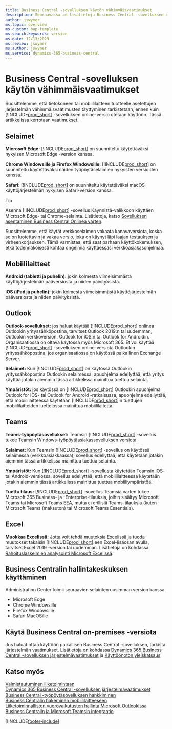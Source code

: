 ```yaml
---
title: Business Central -sovelluksen käytön vähimmäisvaatimukset
description: Seuraavassa on lisätietoja Business Central -sovelluksen online-version käyttämisen vähimmäis- ja versiovaatimuksista.
author: jswymer
ms.topic: overview
ms.custom: bap-template
ms.search.keywords: version
ms.date: 12/13/2023
ms.review: jswymer
ms.author: jswymer
ms.service: dynamics-365-business-central
---
```

# Business Central -sovelluksen käytön vähimmäisvaatimukset

Suosittelemme, että tietokoneen tai mobiililaitteen tuotteelle asetettujen järjestelmän vähimmäisvaatimusten täyttyminen tarkistetaan, ennen kuin [!INCLUDE[prod_short](includes/prod_short.md)] -sovelluksen online-versio otetaan käyttöön. Tässä artikkelissa kerrotaan vaatimukset.  

## Selaimet

**Microsoft Edge:** [!INCLUDE[prod_short](includes/prod_short.md)] on suunniteltu käytettäväksi nykyisen Microsoft Edge -version kanssa.
  
**Chrome Windowsille ja Firefox Windowsille**: [!INCLUDE[prod_short](includes/prod_short.md)] on suunniteltu käytettäväksi näiden työpöytäselaimien nykyisten versioiden kanssa.
 
**Safari:** [!INCLUDE[prod_short](includes/prod_short.md)] on suunniteltu käytettäväksi macOS-käyttöjärjestelmän nykyisen Safari-version kanssa.  

> [!TIP]
> Asenna [!INCLUDE[prod_short](includes/prod_short.md)] -sovellus Käynnistä-valikkoon käyttäen Microsoft Edge- tai Chrome-selainta. Lisätietoja, katso [Sovelluksen asentaminen Business Central Onlinea varten](/dynamics365/business-central/install-desktop-app#install-the-app-for-business-central-online).

Suosittelemme, että käytät verkkoselaimen vakaata kanavaversiota, koska se on luotettavin ja vakaa versio, joka on käynyt läpi laajan testauksen ja virheenkorjauksen. Tämä varmistaa, että saat parhaan käyttökokemuksen, etkä todennäköisesti kohtaa ongelmia käyttäessäsi verkkoasiakasohjelmaa.

## Mobiililaitteet

**Android (tabletti ja puhelin):** jokin kolmesta viimeisimmästä käyttöjärjestelmän pääversiosta ja niiden päivityksistä.

**iOS (iPad ja puhelin):** jokin kolmesta viimeisimmästä käyttöjärjestelmän pääversiosta ja niiden päivityksistä.

## Outlook 

**Outlook-sovellukset:** jos haluat käyttää [!INCLUDE[prod_short](includes/prod_short.md)] onlinea Outlookin yrityssähköpostina, tarvitset Outlook 2019:n tai uudemman, Outlookin verkkoversion, Outlook for iOS:n tai Outlook for Androidin. Organisaatiossa on oltava käytössä myös Microsoft 365. Et voi käyttää [!INCLUDE[prod_short](includes/prod_short.md)] -sovelluksen online-versiota Outlookin yrityssähköpostina, jos organisaatiossa on käytössä paikallinen Exchange Server. 

**Selaimet:** Kun [!INCLUDE[prod_short](includes/prod_short.md)] on käytössä Outlookin yrityssähköpostina Outlookin selaimessa, apuohjelma edellyttää, että yritys käyttää jotakin aiemmin tässä artikkelissa mainittua tuettua selainta.

**Ympäristöt:** jos käytössä on [!INCLUDE[prod_short](includes/prod_short.md)] Outlookin apuohjelma Outlook for iOS- tai Outlook for Android -ratkaisussa, apuohjelma edellyttää, että mobiililaitteessa käytetään [!INCLUDE[prod_short](includes/prod_short.md)]in tuettujen mobiililaitteiden luettelossa mainittua mobiililaitetta.  

## Teams

**Teams-työpöytäsovellukset:** Teamsin [!INCLUDE[prod_short](includes/prod_short.md)] -sovellus tukee Teamsin Windows-työpöytäasiakassovelluksen versiota. 

**Selaimet:** Kun Teamsin [!INCLUDE[prod_short](includes/prod_short.md)] -sovellus on käytössä selaimessa (verkkoasiakkaassa), sovellus edellyttää, että käytetään jotakin aiemmin tässä artikkelissa mainittua tuettua selainta. 

**Ympäristöt:** Kun [!INCLUDE[prod_short](includes/prod_short.md)] -sovellusta käytetään Teamsin iOS- tai Android-versiossa, sovellus edellyttää, että mobiililaitteessa käytetään jotakin aiemmin tässä artikkelissa mainittua tuettua mobiiliympäristöä.

**Tuettu tilaus:** [!INCLUDE[prod_short](includes/prod_short.md)] -sovellus Teamsia varten tukee Microsoft 365 Business- ja -Enterprise-tilauksia, joihin sisältyy Microsoft Teams tai Microsoft Teams EEA, mutta ei erillisiä Teams-tilauksia (kuten Microsoft Teams (maksuton) tai Microsoft Teams Essentials).

## Excel

**Muokkaa Excelissä:** Jotta voit tehdä muutoksia Excelissä ja tuoda muutokset takaisin [!INCLUDE[prod_short](includes/prod_short.md)]:een Excel-lisäosan avulla, tarvitset Excel 2019 -version tai uudemman. Lisätietoja on kohdassa [Rahoituslaskelmien analysointi Microsoft Excelissä](finance-analyze-excel.md).  

## <a name="TAC"></a> Business Centralin hallintakeskuksen käyttäminen

Administration Center toimii seuraavien selainten uusimman version kanssa:

- Microsoft Edge
- Chrome Windowsille
- Firefox Windowsille
- Safari MacOSille

## Käytä Business Central on-premises -versiota

Jos haluat ottaa käyttöön paikallisen Business Central -sovelluksen, tarkista järjestelmän vaatimukset. Lisätietoja on kohdassa [Dynamics 365 Business Central -sovelluksen järjestelmävaatimukset](/dynamics365/business-central/dev-itpro/deployment/system-requirements-business-central-v23) ja [Käyttöönoton yleiskatsaus](/dynamics365/business-central/dev-itpro/deployment/deployment)  

## Katso myös

[Valmistautuminen liiketoimintaan](ui-get-ready-business.md)  
[Dynamics 365 Business Central -sovelluksen järjestelmävaatimukset](/dynamics365/business-central/dev-itpro/deployment/system-requirements-business-central-v23)  
[Business Central -työpöytäsovelluksen hankkiminen](install-desktop-app.md)  
[Business Centralin hakeminen mobiililaitteeseen](install-mobile-app.md)  
[Liiketoiminnallisten vuorovaikutusten hallinta Microsoft Outlookissa](admin-outlook.md)  
[Business Centralin ja Microsoft Teamsin integraatio](across-teams-overview.md)  

[!INCLUDE[footer-include](includes/footer-banner.md)]
